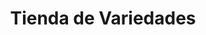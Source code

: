 ---
title: "Tienda de Variedades"
url: /ciudad-satelite/tienda-de-variedades-calle-diego-de-portugal-2/
shop: Lebensmittel
---